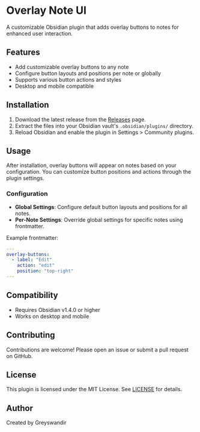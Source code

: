 # Overlay Note UI

A customizable Obsidian plugin that adds overlay buttons to notes for enhanced user interaction.

## Features

- Add customizable overlay buttons to any note
- Configure button layouts and positions per note or globally
- Supports various button actions and styles
- Desktop and mobile compatible

## Installation

1. Download the latest release from the [Releases](https://github.com/yourusername/overlay-note-ui/releases) page.
2. Extract the files into your Obsidian vault's `.obsidian/plugins/` directory.
3. Reload Obsidian and enable the plugin in Settings > Community plugins.

## Usage

After installation, overlay buttons will appear on notes based on your configuration. You can customize button positions and actions through the plugin settings.

### Configuration

- **Global Settings**: Configure default button layouts and positions for all notes.
- **Per-Note Settings**: Override global settings for specific notes using frontmatter.

Example frontmatter:
```yaml
---
overlay-buttons:
  - label: "Edit"
    action: "edit"
    position: "top-right"
---
```

## Compatibility

- Requires Obsidian v1.4.0 or higher
- Works on desktop and mobile

## Contributing

Contributions are welcome! Please open an issue or submit a pull request on GitHub.

## License

This plugin is licensed under the MIT License. See [LICENSE](LICENSE) for details.

## Author

Created by Greyswandir